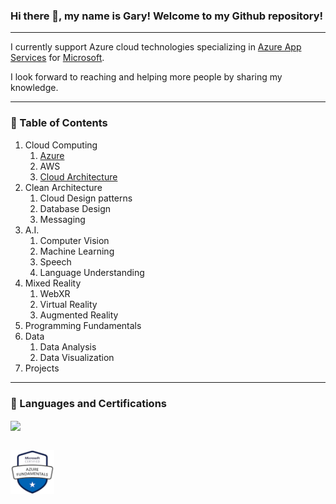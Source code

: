 ### Hi there 👋, my name is Gary! Welcome to my Github repository!
---

I currently support Azure cloud technologies specializing in [Azure App Services](https://azure.microsoft.com/en-us/services/app-service/#overview) for [Microsoft](https://www.microsoft.com/en-us/).

I look forward to reaching and helping more people by sharing my knowledge.

<!--
<br/>
<br/>
<a href="https://azure.microsoft.com/en-us/">
  <img align="center" src="https://cdn.worldvectorlogo.com/logos/azure-1.svg" alt="Azure logo" width="50" height="50" />
</a>
&nbsp;
<a href="https://aws.amazon.com/">
  <img align="center" src="https://cdn.worldvectorlogo.com/logos/aws-2.svg" alt="Azure logo" width="50" height="50" />
</a>
&nbsp;
<a href="https://nodejs.org/en/">
  <img align="center" src="https://cdn.worldvectorlogo.com/logos/nodejs-1.svg" alt="Azure logo" width="50" height="50" />
</a>
&nbsp;
<a href="https://www.javascript.com/">
  <img align="center" src="https://cdn.worldvectorlogo.com/logos/logo-javascript.svg" alt="Azure logo" width="50" height="50" />
</a>
&nbsp;
<a href="https://dotnet.microsoft.com/">
  <img align="center" src="https://cdn.worldvectorlogo.com/logos/dot-net-core-7.svg" width="50" height="50" />
</a>
&nbsp;
<a href="https://code.visualstudio.com/">
  <img align="center" src="https://cdn.worldvectorlogo.com/logos/visual-studio-code-1.svg" width="50" height="50" />
</a>
&nbsp;

<a href="https://www.npmjs.com/">
  <img align="center" src="https://cdn.worldvectorlogo.com/logos/npm.svg" width="50" height="50" />
</a>
&nbsp;
<a href="https://www.mysql.com/">
  <img align="center" src="https://cdn.worldvectorlogo.com/logos/mysql-2.svg" width="50" height="50" />
</a>
&nbsp;
<a href="https://www.mongodb.com/">
  <img align="center" src="https://cdn.worldvectorlogo.com/logos/mongodb-icon-1.svg" width="50" height="50" />
</a>
&nbsp;
-->

---
<!--
### 📺 Videos
[![Watch the video](https://i.imgur.com/vKb2F1B.png)](https://youtu.be/vt5fpE0bzSY)

---


### 📘 Articles

- [Troubleshooting App Service with Private Endpoint](www.google.com)
- [Deployment Best Practices](www.google.com)
- [Designing a Mixed Reality Solution](www.google.com)
- [How to troubleshoot your App Service Keyvault Reference error](www.google.com)

---
-->

### 📑 Table of Contents
1. Cloud Computing
   1. [Azure](https://github.com/grobinson4/cloud-computing/tree/main/Azure)
   2. AWS
   3. [Cloud Architecture](https://github.com/grobinson4/cloud-architecture#cloud-architecture)
2. Clean Architecture
   1. Cloud Design patterns
   2. Database Design
   3. Messaging 
3. A.I.
   1. Computer Vision
   2. Machine Learning
   3. Speech 
   4. Language Understanding
4. Mixed Reality
   1. WebXR
   2. Virtual Reality
   3. Augmented Reality
5. Programming Fundamentals
6. Data
   1. Data Analysis 
   2. Data Visualization
7. Projects

---

### :scroll: Languages and Certifications


<a href="https://github.com/grobinson4/github-readme-stats">
  <img align="center" src="https://github-readme-stats.vercel.app/api/top-langs/?username=grobinson4&langs_count=10&hide=ShaderLab&layout=compact" />
</a>
<br/>
<br/>


[<img src="microsoft-certified-azure-fundamentals_.png" width="70"/>](microsoft-certified-azure-fundamentals_.png)



<!--
**grobinson4/grobinson4** is a ✨ _special_ ✨ repository because its `README.md` (this file) appears on your GitHub profile.

Here are some ideas to get you started:

- 🔭 I’m currently working on ...
- 🌱 I’m currently learning ...
- 👯 I’m looking to collaborate on ...
- 🤔 I’m looking for help with ...
- 💬 Ask me about ...
- 📫 How to reach me: ...
- 😄 Pronouns: ...
- ⚡ Fun fact: ...
-->
